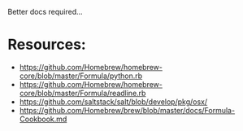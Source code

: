 Better docs required...


# Resources:
* https://github.com/Homebrew/homebrew-core/blob/master/Formula/python.rb
* https://github.com/Homebrew/homebrew-core/blob/master/Formula/readline.rb
* https://github.com/saltstack/salt/blob/develop/pkg/osx/
* https://github.com/Homebrew/brew/blob/master/docs/Formula-Cookbook.md


<!-- # Building readline

/usr/bin/tar -xf ~/Downloads/readline-7.0.tar.gz -C /tmp/readline --strip-components 1


https://ftp.gnu.org/gnu/readline/readline-7.0-patches/readline70-001
https://ftp.gnu.org/gnu/readline/readline-7.0-patches/readline70-002
https://ftp.gnu.org/gnu/readline/readline-7.0-patches/readline70-003

patch -p0 < readline70-001
patch -p0 < readline70-002
patch -p0 < readline70-003


./configure --prefix=/Library/vendored/readline
sudo make install -->
